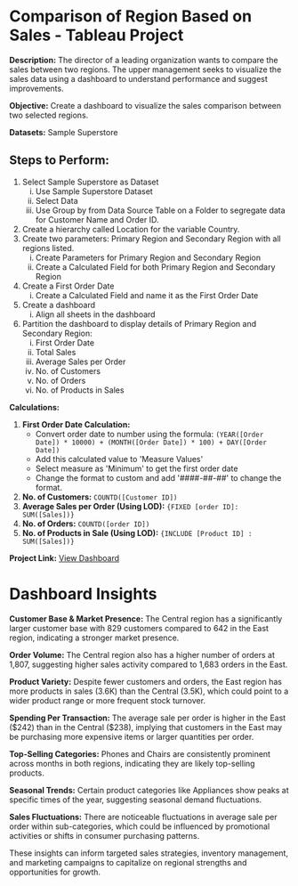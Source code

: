 <!DOCTYPE html>
<html>
<head>
<title>Region Sales Comparison - Tableau Project</title>
</head>

<body>

<h1>Comparison of Region Based on Sales - Tableau Project</h1>

<p><strong>Description:</strong> The director of a leading organization wants to compare the sales between two regions. The upper management seeks to visualize the sales data using a dashboard to understand performance and suggest improvements.</p>

<p><strong>Objective:</strong> Create a dashboard to visualize the sales comparison between two selected regions.</p>

<p><strong>Datasets:</strong> Sample Superstore</p>

<h2>Steps to Perform:</h2>
<ol>
<li>Select Sample Superstore as Dataset
  <ol type="i">
    <li>Use Sample Superstore Dataset</li>
    <li>Select Data</li>
    <li>Use Group by from Data Source Table on a Folder to segregate data for Customer Name and Order ID.</li>
  </ol>
</li>
<li>Create a hierarchy called Location for the variable Country.</li>
<li>Create two parameters: Primary Region and Secondary Region with all regions listed.
  <ol type="i">
    <li>Create Parameters for Primary Region and Secondary Region</li>
    <li>Create a Calculated Field for both Primary Region and Secondary Region</li>
  </ol>
</li>
<li>Create a First Order Date
  <ol type="i">
    <li>Create a Calculated Field and name it as the First Order Date</li>
  </ol>
</li>
<li>Create a dashboard
  <ol type="i">
    <li>Align all sheets in the dashboard</li>
  </ol>
</li>
<li>Partition the dashboard to display details of Primary Region and Secondary Region:
  <ol type="i">
    <li>First Order Date</li>
    <li>Total Sales</li>
    <li>Average Sales per Order</li>
    <li>No. of Customers</li>
    <li>No. of Orders</li>
    <li>No. of Products in Sales</li>
  </ol>
</li>
</ol>

<p><strong>Calculations:</strong></p>
<ol>
<li><strong>First Order Date Calculation:</strong>
  <ul>
    <li>Convert order date to number using the formula: <code>(YEAR([Order Date]) * 10000) + (MONTH([Order Date]) * 100) + DAY([Order Date])</code></li>
    <li>Add this calculated value to 'Measure Values'</li>
    <li>Select measure as 'Minimum' to get the first order date</li>
    <li>Change the format to custom and add '####-##-##' to change the format.</li>
  </ul>
</li>
<li><strong>No. of Customers:</strong> <code>COUNTD([Customer ID])</code></li>
<li><strong>Average Sales per Order (Using LOD):</strong> <code>{FIXED [order ID]: SUM([Sales])}</code></li>
<li><strong>No. of Orders:</strong> <code>COUNTD([order ID])</code></li>
<li><strong>No. of Products in Sale (Using LOD):</strong> <code>{INCLUDE [Product ID] : SUM([Sales])}</code></li>
</ol>

<p><strong>Project Link:</strong> <a href="https://public.tableau.com/app/profile/tushar.parab4936/viz/SalescomparisonbyRegion_17148295776400/Dashboard1?publish=yes" target="_blank">View Dashboard</a></p>

<h1>Dashboard Insights</h1>

<p><strong>Customer Base & Market Presence:</strong> The Central region has a significantly larger customer base with 829 customers compared to 642 in the East region, indicating a stronger market presence.</p>

<p><strong>Order Volume:</strong> The Central region also has a higher number of orders at 1,807, suggesting higher sales activity compared to 1,683 orders in the East.</p>

<p><strong>Product Variety:</strong> Despite fewer customers and orders, the East region has more products in sales (3.6K) than the Central (3.5K), which could point to a wider product range or more frequent stock turnover.</p>

<p><strong>Spending Per Transaction:</strong> The average sale per order is higher in the East ($242) than in the Central ($238), implying that customers in the East may be purchasing more expensive items or larger quantities per order.</p>

<p><strong>Top-Selling Categories:</strong> Phones and Chairs are consistently prominent across months in both regions, indicating they are likely top-selling products.</p>

<p><strong>Seasonal Trends:</strong> Certain product categories like Appliances show peaks at specific times of the year, suggesting seasonal demand fluctuations.</p>

<p><strong>Sales Fluctuations:</strong> There are noticeable fluctuations in average sale per order within sub-categories, which could be influenced by promotional activities or shifts in consumer purchasing patterns.</p>

<p>These insights can inform targeted sales strategies, inventory management, and marketing campaigns to capitalize on regional strengths and opportunities for growth.</p>
</body>
</html>

